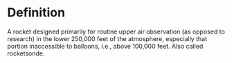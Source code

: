 # Definition

A rocket designed primarily for routine upper air observation (as
opposed to research) in the lower 250,000 feet of the atmosphere,
especially that portion inaccessible to balloons, i.e., above 100,000
feet. Also called rocketsonde.
